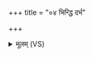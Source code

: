 +++
title = "०४ भिन्द्धि दर्भ"

+++
<details><summary>मूलम् (VS)</summary>

भि॒न्द्धि द॑र्भ स॒पत्ना॑नां॒ हृद॑यं द्विष॒तां म॑णे।  
उ॒द्यन्त्वच॑मिव॒ भूम्याः॒ शिर॑ ए॒षां वि पा॑तय ॥
</details>